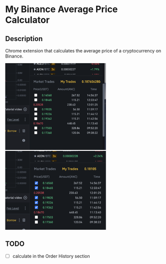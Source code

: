 # My Binance Average Price Calculator

## Description

Chrome extension that calculates the average price of a cryptocurrency on Binance.

<img width="320" src="./screenshot1.png" />
<img width="320" src="./screenshot2.png" />

## TODO

- [ ] calculate in the Order History section
